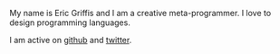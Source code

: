 My name is Eric Griffis and I am a creative meta-programmer. I love to design
programming languages.

I am active on [github](https://github.com/dedbox) and
[twitter](https://twitter.com/dedbox).
